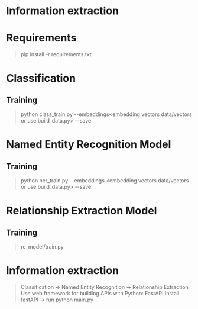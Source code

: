 # Information extraction
# Requirements
> pip install -r requirements.txt
# Classification
## Training
> python class_train.py --embeddings<embedding vectors data/vectors or use build_data.py> --save<save model training>
# Named Entity Recognition Model
## Training
> python ner_train.py --embeddings <embedding vectors data/vectors or use build_data.py> --save <save model training>
# Relationship Extraction Model
## Training
> re_model/train.py
# Information extraction
> Classification -> Named Entity Recognition -> Relationship Extraction
> Use web framework for building APIs with Python: FastAPI
> Install fastAPI -> run python main.py
  
